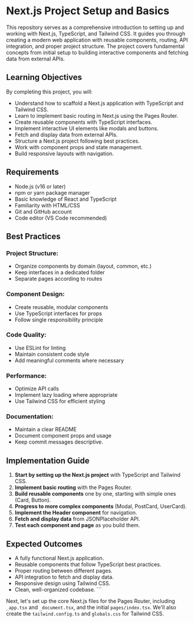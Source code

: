 # Next.js Project Setup and Basics

This repository serves as a comprehensive introduction to setting up and working with Next.js, TypeScript, and Tailwind CSS. It guides you through creating a modern web application with reusable components, routing, API integration, and proper project structure. The project covers fundamental concepts from initial setup to building interactive components and fetching data from external APIs.

## Learning Objectives

By completing this project, you will:
- Understand how to scaffold a Next.js application with TypeScript and Tailwind CSS.
- Learn to implement basic routing in Next.js using the Pages Router.
- Create reusable components with TypeScript interfaces.
- Implement interactive UI elements like modals and buttons.
- Fetch and display data from external APIs.
- Structure a Next.js project following best practices.
- Work with component props and state management.
- Build responsive layouts with navigation.

## Requirements

- Node.js (v16 or later)
- npm or yarn package manager
- Basic knowledge of React and TypeScript
- Familiarity with HTML/CSS
- Git and GitHub account
- Code editor (VS Code recommended)

## Best Practices

### Project Structure:
- Organize components by domain (layout, common, etc.)
- Keep interfaces in a dedicated folder
- Separate pages according to routes

### Component Design:
- Create reusable, modular components
- Use TypeScript interfaces for props
- Follow single responsibility principle

### Code Quality:
- Use ESLint for linting
- Maintain consistent code style
- Add meaningful comments where necessary

### Performance:
- Optimize API calls
- Implement lazy loading where appropriate
- Use Tailwind CSS for efficient styling

### Documentation:
- Maintain a clear README
- Document component props and usage
- Keep commit messages descriptive.

## Implementation Guide

1.  **Start by setting up the Next.js project** with TypeScript and Tailwind CSS.
2.  **Implement basic routing** with the Pages Router.
3.  **Build reusable components** one by one, starting with simple ones (Card, Button).
4.  **Progress to more complex components** (Modal, PostCard, UserCard).
5.  **Implement the Header component** for navigation.
6.  **Fetch and display data** from JSONPlaceholder API.
7.  **Test each component and page** as you build them.

## Expected Outcomes

- A fully functional Next.js application.
- Reusable components that follow TypeScript best practices.
- Proper routing between different pages.
- API integration to fetch and display data.
- Responsive design using Tailwind CSS.
- Clean, well-organized codebase.
\`\`\`

Next, let's set up the core Next.js files for the Pages Router, including `_app.tsx` and `_document.tsx`, and the initial `pages/index.tsx`. We'll also create the `tailwind.config.ts` and `globals.css` for Tailwind CSS.
